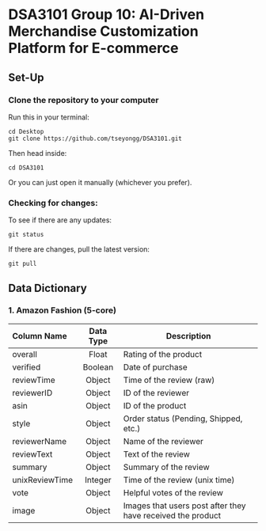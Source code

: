 # DSA3101 Group 10: AI-Driven Merchandise Customization Platform for E-commerce

## Set-Up

### **Clone the repository to your computer**  

Run this in your terminal: 

```shell
cd Desktop
git clone https://github.com/tseyongg/DSA3101.git
```

Then head inside:

```shell
cd DSA3101
```
Or you can just open it manually (whichever you prefer).

### Checking for changes:

To see if there are any updates:

```shell
git status
```

If there are changes, pull the latest version:

```
git pull 
```

## Data Dictionary

### 1. Amazon Fashion (5-core)
| Column Name    | Data Type | Description                           
|:--------------|:---------:|--------------------------------------------------------------|
| overall        | Float     | Rating of the product                                       |
| verified       | Boolean   | Date of purchase                                            |
| reviewTime     | Object    | Time of the review (raw)                                    |
| reviewerID     | Object    | ID of the reviewer                                          |
| asin           | Object    | ID of the product                                           |
| style          | Object    | Order status (Pending, Shipped, etc.)                       |
| reviewerName   | Object    | Name of the reviewer                                        |
| reviewText     | Object    | Text of the review                                          |
| summary        | Object    | Summary of the review                                       |
| unixReviewTime | Integer   | Time of the review (unix time)                              |
| vote           | Object    | Helpful votes of the review                                 |
| image          | Object    | Images that users post after they have received the product |
